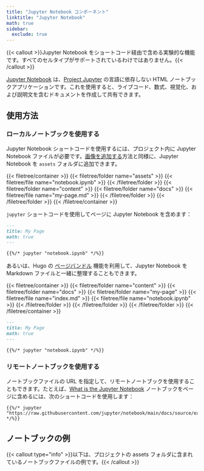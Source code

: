 ```yaml
---
title: "Jupyter Notebook コンポーネント"
linktitle: "Jupyter Notebook"
math: true
sidebar:
  exclude: true
---
```


{{< callout >}}Jupyter Notebook をショートコード経由で含める実験的な機能です。すべてのセルタイプがサポートされているわけではありません。{{< /callout >}}

[Jupyter Notebook](https://jupyter.org/) は、[Project Jupyter](https://jupyter.org/) の言語に依存しない HTML ノートブックアプリケーションです。これを使用すると、ライブコード、数式、視覚化、および説明文を含むドキュメントを作成して共有できます。

<!--more-->

## 使用方法

### ローカルノートブックを使用する

Jupyter Notebook ショートコードを使用するには、プロジェクト内に Jupyter Notebook ファイルが必要です。[画像を追加する](../../organize-files#add-images)方法と同様に、Jupyter Notebook を `assets` フォルダに追加できます。

{{< filetree/container >}}
  {{< filetree/folder name="assets" >}}
    {{< filetree/file name="notebook.ipynb" >}}
  {{< /filetree/folder >}}
  {{< filetree/folder name="content" >}}
    {{< filetree/folder name="docs" >}}
        {{< filetree/file name="my-page.md" >}}
    {{< /filetree/folder >}}
  {{< /filetree/folder >}}
{{< /filetree/container >}}

`jupyter` ショートコードを使用してページに Jupyter Notebook を含めます：

```markdown {filename="content/docs/my-page.md"}
---
title: My Page
math: true
---

{{%/* jupyter "notebook.ipynb" */%}}
```

あるいは、Hugo の [ページバンドル][page-bundles] 機能を利用して、Jupyter Notebook を Markdown ファイルと一緒に整理することもできます。

{{< filetree/container >}}
  {{< filetree/folder name="content" >}}
    {{< filetree/folder name="docs" >}}
        {{< filetree/folder name="my-page" >}}
            {{< filetree/file name="index.md" >}}
            {{< filetree/file name="notebook.ipynb" >}}
        {{< /filetree/folder >}}
    {{< /filetree/folder >}}
  {{< /filetree/folder >}}
{{< /filetree/container >}}

```markdown {filename="content/docs/my-page/index.md"}
---
title: My Page
math: true
---

{{%/* jupyter "notebook.ipynb" */%}}
```

### リモートノートブックを使用する

ノートブックファイルの URL を指定して、リモートノートブックを使用することもできます。たとえば、[What is the Jupyter Notebook](https://github.com/jupyter/notebook/blob/main/docs/source/examples/Notebook/What%20is%20the%20Jupyter%20Notebook.ipynb) ノートブックをページに含めるには、次のショートコードを使用します：

```
{{%/* jupyter "https://raw.githubusercontent.com/jupyter/notebook/main/docs/source/examples/Notebook/What%20is%20the%20Jupyter%20Notebook.ipynb" */%}}
```

## ノートブックの例

{{< callout type="info" >}}以下は、プロジェクトの assets フォルダに含まれているノートブックファイルの例です。{{< /callout >}}



[page-bundles]: https://gohugo.io/content-management/page-bundles/#leaf-bundles